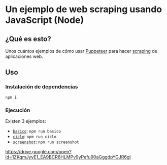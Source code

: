# Un ejemplo de web scraping usando JavaScript (Node)

## ¿Qué es esto?

Unos cuántos ejemplos de cómo usar [Puppeteer](https://developers.google.com/web/tools/puppeteer/) para hacer [scraping](https://en.wikipedia.org/wiki/Web_scraping) de aplicaciones web.

## Uso

### Instalación de dependencias

`npm i`

### Ejecución

Existen 3 ejemplos:

- [`basico`](./basico/README.md): `npm run basico`
- [`ciclo`](./ciclo/README.md): `npm run ciclo`
- [`screenshot`](./screenshot/README.md): `npm run screenshot`

https://drive.google.com/open?id=1ZKqmJyyE1_EA9BCR6HLMPv9yPefu90aGggdpYGJR6gI

